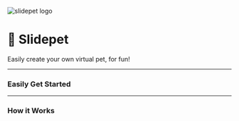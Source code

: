 ![slidepet logo](https://i.imgur.com/GgWkYMF.png)

# 🦊 Slidepet
Easily create your own virtual pet, for fun!

---

### Easily Get Started

---

### How it Works
